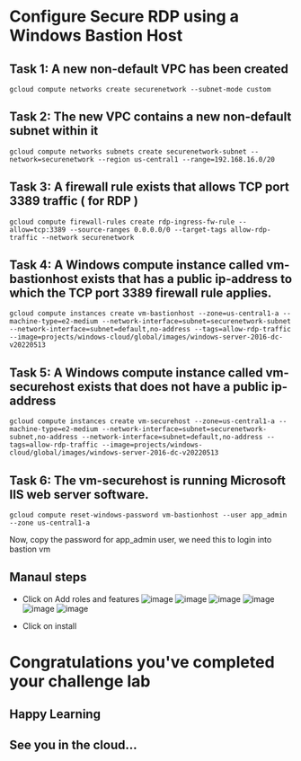 # Configure Secure RDP using a Windows Bastion Host

## Task 1: A new non-default VPC has been created
```
gcloud compute networks create securenetwork --subnet-mode custom
```
## Task 2: The new VPC contains a new non-default subnet within it
```
gcloud compute networks subnets create securenetwork-subnet --network=securenetwork --region us-central1 --range=192.168.16.0/20
```

## Task 3: A firewall rule exists that allows TCP port 3389 traffic ( for RDP )
```
gcloud compute firewall-rules create rdp-ingress-fw-rule --allow=tcp:3389 --source-ranges 0.0.0.0/0 --target-tags allow-rdp-traffic --network securenetwork

```
## Task 4: A Windows compute instance called vm-bastionhost exists that has a public ip-address to which the TCP port 3389 firewall rule applies.
```
gcloud compute instances create vm-bastionhost --zone=us-central1-a --machine-type=e2-medium --network-interface=subnet=securenetwork-subnet --network-interface=subnet=default,no-address --tags=allow-rdp-traffic --image=projects/windows-cloud/global/images/windows-server-2016-dc-v20220513
```

## Task 5: A Windows compute instance called vm-securehost exists that does not have a public ip-address
```
gcloud compute instances create vm-securehost --zone=us-central1-a --machine-type=e2-medium --network-interface=subnet=securenetwork-subnet,no-address --network-interface=subnet=default,no-address --tags=allow-rdp-traffic --image=projects/windows-cloud/global/images/windows-server-2016-dc-v20220513

```
## Task 6: The vm-securehost is running Microsoft IIS web server software.
```
gcloud compute reset-windows-password vm-bastionhost --user app_admin --zone us-central1-a
```
Now, copy the password for app_admin user, we need this to login into bastion vm 

## Manaul steps
- Click on Add roles and features 
![image](https://user-images.githubusercontent.com/104570014/168892931-33d20ae2-c0c5-424b-af2f-f73e5ae78368.png)
![image](https://user-images.githubusercontent.com/104570014/168893306-de8312ea-8d42-475c-b93b-fd06e32387c6.png)
![image](https://user-images.githubusercontent.com/104570014/168893438-8c8968d9-08b3-4f92-b13e-6ef8c7a7a6e6.png)
![image](https://user-images.githubusercontent.com/104570014/168893562-601a4d6a-710a-4124-91fd-5176cfad5bd1.png)
![image](https://user-images.githubusercontent.com/104570014/168893704-1500a6fa-0a29-4926-be2b-35078a8e0a12.png)
![image](https://user-images.githubusercontent.com/104570014/168894304-e4b98a9c-fb33-4e9e-8f34-cb40ece486e9.png)

- Click on install 




# Congratulations you've completed your challenge lab
## Happy Learning
## See you in the cloud...
